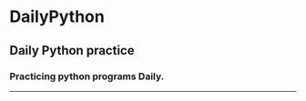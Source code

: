 # DailyPython
## Daily Python practice
### Practicing python programs Daily.
-------------------------------------------------------------------------------------
